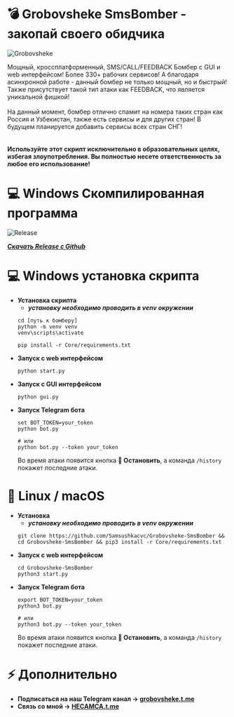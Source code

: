 # 💣 Grobovsheke SmsBomber - закопай своего обидчика
  ![Grobovsheke](https://github.com/Samsushkacvc/Grobovsheke-SmsBomber/assets/133483047/c54b763a-44d9-44cd-aad6-15f94070e41a)

Мощный, кроссплатформенный, SMS/CALL/FEEDBACK Бомбер с GUI и web интерфейсом! Более 330+ рабочих сервисов! А благодаря асинхронной работе - данный бомбер не только мощный, но и быстрый! Также присутствует такой тип атаки как FEEDBACK, что является уникальной фишкой!<br><br>На данный момент, бомбер отлично спамит на номера таких стран как Россия и Узбекистан, также есть сервисы и для других стран! В будущем планируется добавить сервисы всех стран СНГ!
<br><br><br>
**Используйте этот скрипт исключительно в образовательных целях, избегая злоупотребления. Вы полностью несете ответственность за любое его использование!**

# 💻 Windows Скомпилированная программа
   ![Release](https://github.com/Samsushkacvc/Grobovsheke-SmsBomber/assets/133483047/b5cd2d40-3680-46bd-a89d-bbb734d95904)
  
  ***[Скачать Release с Github](https://github.com/Samsushkacvc/Grobovsheke-SmsBomber/releases/tag/Grobovsheke-SmsBomberCompiled)***

# 💻 Windows установка скрипта

- **Установка скрипта**  
  - ***установку необходимо проводить в venv окружении***
  ```
  cd [путь к бомберу]
  python -m venv venv
  venv\scripts\activate

  pip install -r Core/requirements.txt
  ```
- **Запуск с web интерфейсом**
  ```
  python start.py
  ```
- **Запуск с GUI интерфейсом**
  ```
  python gui.py
  ```
- **Запуск Telegram бота**
  ```
  set BOT_TOKEN=your_token
  python bot.py

  # или
  python bot.py --token your_token
  ```
  Во время атаки появится кнопка **🛑 Остановить**, а команда `/history` покажет последние атаки.
# 🐧 Linux / macOS

- **Установка**
  - ***установку необходимо проводить в venv окружении***
  ```
  git clone https://github.com/Samsushkacvc/Grobovsheke-SmsBomber && cd Grobovsheke-SmsBomber && pip3 install -r Core/requirements.txt
  ```
- **Запуск с web интерфейсом**
  ```
  cd Grobovsheke-SmsBomber
  python3 start.py
  ```
- **Запуск Telegram бота**
  ```
  export BOT_TOKEN=your_token
  python3 bot.py

  # или
  python3 bot.py --token your_token
  ```
  Во время атаки появится кнопка **🛑 Остановить**, а команда `/history` покажет последние атаки.

  
# ⚡️ Дополнительно
- **Подписаться на наш Telegram канал -> [grobovsheke.t.me](https://t.me/grobovsheke)**
- **Связь со мной -> [HECAMCA.t.me](https://t.me/HECAMCA)**


